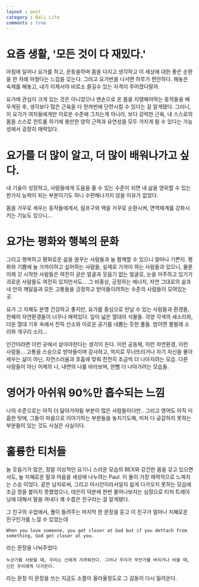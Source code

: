 ```yaml
---
layout : post
category : Bali Life
comments : true
---
```



# 요즘 생활, '모든 것이 다 재밌다.'
아침에 일어나 요가를 하고, 운동을하며 몸을 다지고
생각하고 이 세상에 대한 좋은 순환을 한 차례 마쳤다는 느낌을 갖는다.
그러고 요가반을 나서면 하루가 편안하다.
해놓은 숙제를 해놓고, 내가 이제서야 비로소 즐길수 있는 자격이 주어졌다랄까.

요가에 관심이 크게 있는 것은 아니었으나
맨손으로 온 몸을 지탱해야하는 동작들을 배우게된 후,
생각보다 많은 근육을 다 한꺼번에 단련시킬 수 있다는 걸 알게됐다.
그러니, 이 요가가 여자들에게만 이로운 수준에 그치는게 아니라, 보다 강력한 근육, 내 스스로의 몸을 스스로 컨트롤 하기에 충만한 양의 근력과 유연성을 모두 가지게 될 수 있다는 가능성에서 굉장히 매력있다.

# 요가를 더 많이 알고, 더 많이 배워나가고 싶다.
내 기술이 성장하고, 사람들에게 도움을 줄 수 있는 수준이 되면
내 삶을 영위할 수 있는 한가지 능력이 되는 부분이기도 하니
수련해나가지 않을 이유가 없었다.

몸을 거꾸로 세우는 동작들에게서, 림프구와 액을 거꾸로 순환시켜, 면역체계를 강화시키는 기능도 있으니...


# 요가는 평화와 행복의 문화

그리고 행복하고 평화로운 삶을 꿈꾸는 사람들과 늘 함께할 수 있으니 얼마나 기쁜지.
평화와 기쁨에 늘 가까이하고 싶어하는 사람들, 실제로 가까이 하는 사람들과 있으니, 물론 이제 갓 시작한 사람들은 여전히 굳은 얼굴과 웃음기 없는 얼굴로, 눈을 마주하고 있기가 괴로운 사람들도 여전히 있지만서도... 그 비중상, 긍정하는 에너지, 자연 그대로의 삶과 내 안의 깨달음과 모든 고통들을 긍정하고 받아들이려하는 수준의 사람들이 모여있는 곳.

요가 그 자체도 분명 건강하고 좋지만, 요가를 중심으로 만날 수 있는 사람들과 환경들, 천혜의 자연환경들이 너무나 매력있다.
잎이 넓은 열대의 식물들. 각양 각색의 새소리와, 더운 열대 기후 속에서 잔뜩 산소와 이로운 공기를 내뿜는 듯한 풀들. 밤이면 풀벌레 소리와 개구리 소리... 

인간이라면 이런 곳에서 살아야한다는 생각이 든다.
이런 공동체, 이런 자연환경, 이런 사람들...
고통을 스승으로 받아들이며 감사하고, 억지로 무너뜨리거나 자기 자신을 몰아세우는 삶이 아닌, 자연스러움과 호흡에 맞춰 천천히 조금씩 더 나아지려는 모습. 다른 사람들이 아닌 어제의 나, 내면의 나를 바라보며, 한뼘 더 나아가려는 모습들.

# 영어가 아쉬워 90%만 흡수되는 느낌

나의 수준으로는 아직 더 닮아가야될 부분이 많은 사람들이다만..
그리고 영어도 아직 미흡한 탓에, 그들이 마음으로 이야기하는 부분들을 놓치기도해, 미처 다 공감하지 못하는 부분들이 있는 것도 사실은 사실이다.

# 훌륭한 티처들

늘 웃음기가 많은, 정말 이상적인 요기니 스러운 모습의 BEX와 강건한 몸을 갖고 있으면서도, 늘 지혜로운 말과 마음을 세상에 나누려는 Paul. 이 둘이 가장 매력적으로 느껴지는 스승 이었다.
같은 남자로써, 그리고 아시안이라서일지 쉽게 다가오지 못하는 모습에 조금 정을 붙이지 못했었으나, 태은이 덕분에 한번 물어나보자는 심정으로 티처 트레이닝에 대해서 말을 꺼내다 꽤 수줍은 친구라는 걸 알게됐다. 

그 친구의 수업에서, 폴이 들려주는 마지막 한 문장을 듣고 이 친구가 얼마나 지혜로운 친구인가를 느낄 수 있었는데

```When you love someone, you get closer at God but if you dettach from something, God get closer at you.```

라는 문장을 나눠주었다.

```누군가를 사랑할 때, 우리는 신에게 가까워진다. 그러나 우리가 무언가를 버리거나 비울 때, 신은 우리에게 다가온다.```

라는 문장
이 문장을 쓰는 지금도 소름이 올라올정도로 그 감동이 다시 밀려온다.
